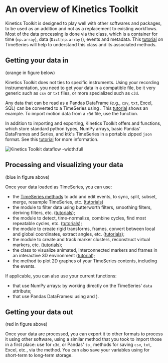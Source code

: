 # An overview of Kinetics Toolkit

Kinetics Toolkit is designed to play well with other softwares and packages, to be used as an addition and not as a replacement to existing workflows. Most of the data processing is done via the [](api/ktk.TimeSeries.rst) class, which is a container for time (`np.array`), data (`Dict[np.array]`), events and metadata. This [tutorial](timeseries.md) on TimeSeries will help to understand this class and its associated methods.

## Getting your data in

(orange in figure below)

Kinetics Toolkit does not ties to specific instruments. Using your recording instrumentation, you need to get your data in a compatible file, be it very generic such as `csv` or `txt` files, or more specialized such as `c3d`.

Any data that can be read as a Pandas DataFrame (e.g., `csv`, `txt`, Excel, SQL) can be converted to a TimeSeries using [](api/ktk.TimeSeries.from_dataframe.rst). This [tutorial](timeseries_dataframes.md) shows an example. To import motion data from a `c3d` file, use the [](api/ktk.read_c3d.rst) function.

In addition to importing and exporting, Kinetics Toolkit offers [](api/ktk.load.rst) and [](api/ktk.save.rst) functions, which store standard python types, NumPy arrays, basic Pandas' DataFrames and Series, and ktk's TimeSeries in a portable zipped `json` format. See this [tutorial](loadsave.md) for more information.

![Kinetics Toolkit dataflow -width:full](_static/images/ktk_dataflow.png)

## Processing and visualizing your data

(blue in figure above)

Once your data loaded as TimeSeries, you can use:

- the [TimeSeries methods](api/ktk.TimeSeries.rst) to add and edit events, to sync, split, subset, merge, resample TimeSeries, etc. ([tutorials](timeseries.md))
- the [](api/ktk.filters.rst) module to filter data using butterworth filters, smoothing filters, deriving filters, etc. ([tutorials](filters.md));
- the [](api/ktk.cycles.rst) module to detect, time-normalize, combine cycles, find most repeatable cycles, etc. ([tutorials](cycles.md));
- the [](api/ktk.geometry.rst) module to create rigid transforms, frames, convert between local and global coordinates, extract angles, etc. ([tutorials](geometry.md));
- the [](api/ktk.kinematics.rst) module to create and track marker clusters, reconstruct virtual markers, etc. ([tutorials](kinematics.md));
- the [](api/ktk.Player.rst) class to visualize animated, interconnected markers and frames in an interactive 3D environment ([tutorial](kinematics_load_visualize.md));
- the [](api/ktk.TimeSeries.plot.rst) method to plot 2D graphes of your TimeSeries contents, including the events.

If applicable, you can also use your current functions:

- that use NumPy arrays: by working directly on the TimeSeries' `data` attribute;
- that use Pandas DataFrames: using [](api/ktk.TimeSeries.from_dataframe.rst) and [](api/ktk.TimeSeries.to_dataframe.rst)).

## Getting your data out

(red in figure above)

Once your data are processed, you can export it to other formats to process it using other software, using a similar method that you took to import those in a first place: use [](api/ktk.write_c3d.rst) for `c3d`, or Pandas' `to_` methods for saving `csv`, `txt`, Excel, etc., via the [](api/ktk.TimeSeries.to_dataframe.rst) method. You can also save your variables using [](api/ktk.save.rst) for short-term to long-term storage.
